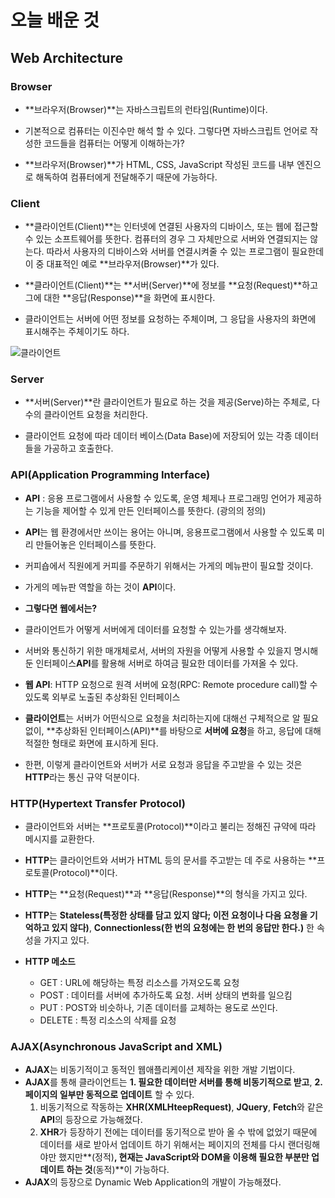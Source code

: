 # 오늘 배운 것

## Web Architecture

### Browser

+ **브라우저(Browser)**는 자바스크립트의 런타임(Runtime)이다.

+ 기본적으로 컴퓨터는 이진수만 해석 할 수 있다. 그렇다면 자바스크립트 언어로 작성한 코드들을 컴퓨터는 어떻게 이해하는가?
+ **브라우저(Browser)**가 HTML, CSS, JavaScript 작성된 코드를 내부 엔진으로 해독하여 컴퓨터에게 전달해주기 때문에 가능하다.

### Client

+ **클라이언트(Client)**는 인터넷에 연결된 사용자의 디바이스, 또는 웹에 접근할 수 있는 소프트웨어를 뜻한다. 컴퓨터의 경우 그 자체만으로 서버와 연결되지는 않는다. 따라서 사용자의 디바이스와 서버를 연결시켜줄 수 있는 프로그램이 필요한데 이 중 대표적인 예로 **브라우저(Browser)**가 있다.

+ **클라이언트(Client)**는 **서버(Server)**에 정보를 **요청(Request)**하고 그에 대한 **응답(Response)**을 화면에 표시한다.
+ 클라이언트는 서버에 어떤 정보를 요청하는 주체이며, 그 응답을 사용자의 화면에 표시해주는 주체이기도 하다. 

![클라이언트](https://media.vlpt.us/images/harrycod/post/9b1f1239-7c89-4a8d-8835-ceeb4264ca40/Client_Server.png)



### Server

+ **서버(Server)**란 클라이언트가 필요로 하는 것을 제공(Serve)하는 주체로, 다수의 클라이언트 요청을 처리한다.

+ 클라이언트 요청에 따라 데이터 베이스(Data Base)에 저장되어 있는 각종 데이터들을 가공하고 호출한다.

### API(Application Programming Interface)

+ **API** : 응용 프로그램에서 사용할 수 있도록, 운영 체제나 프로그래밍 언어가 제공하는 기능을 제어할 수 있게 만든 인터페이스를 뜻한다. (광의의 정의)

+ **API**는 웹 환경에서만 쓰이는 용어는 아니며, 응용프로그램에서 사용할 수 있도록 미리 만들어놓은 인터페이스를 뜻한다.
+ 커피숍에서 직원에게 커피를 주문하기 위해서는 가게의 메뉴판이 필요할 것이다.
+ 가게의 메뉴판 역할을 하는 것이 **API**이다.
+ **그렇다면 웹에서는?**
+ 클라이언트가 어떻게 서버에게 데이터를 요청할 수 있는가를 생각해보자.

+ 서버와 통신하기 위한 매개체로서, 서버의 자원을 어떻게 사용할 수 있을지 명시해 둔 인터페이스**API**를 활용해 서버로 하여금 필요한 데이터를 가져올 수 있다.

+ **웹 API**: HTTP 요청으로 원격 서버에 요청(RPC: Remote procedure call)할 수 있도록 외부로 노출된 추상화된 인터페이스
+ **클라이언트**는 서버가 어떤식으로 요청을 처리하는지에 대해선 구체적으로 알 필요없이, **추상화된 인터페이스(API)**를 바탕으로 **서버에 요청**을 하고, 응답에 대해 적절한 형태로 화면에 표시하게 된다.
+ 한편, 이렇게 클라이언트와 서버가 서로 요청과 응답을 주고받을 수 있는 것은 **HTTP**라는 통신 규약 덕분이다.

### HTTP(Hypertext Transfer Protocol)

+ 클라이언트와 서버는 **프로토콜(Protocol)**이라고 불리는 정해진 규약에 따라 메시지를 교환한다.

+ **HTTP**는 클라이언트와 서버가 HTML 등의 문서를 주고받는 데 주로 사용하는 **프로토콜(Protocol)**이다.

+ **HTTP**는 **요청(Request)**과 **응답(Response)**의 형식을 가지고 있다.
+ **HTTP**는 **Stateless(특정한 상태를 담고 있지 않다; 이전 요청이나 다음 요청을 기억하고 있지 않다)**, **Connectionless(한 번의 요청에는 한 번의 응답만 한다.)** 한 속성을 가지고 있다.
+ **HTTP 메소드**
  + GET : URL에 해당하는 특정 리소스를 가져오도록 요청
  + POST : 데이터를 서버에 추가하도록 요청. 서버 상태의 변화를 일으킴
  + PUT : POST와 비슷하나, 기존 데이터를 교체하는 용도로 쓰인다.
  + DELETE : 특정 리소스의 삭제를 요청

### AJAX(Asynchronous JavaScript and XML)

+ **AJAX**는 비동기적이고 동적인 웹애플리케이션 제작을 위한 개발 기법이다.
+ **AJAX**를 통해 클라이언트는 **1. 필요한 데이터만 서버를 통해 비동기적으로 받고**, **2. 페이지의 일부만 동적으로 업데이트** 할 수 있다.
  1. 비동기적으로 작동하는 **XHR(XMLHteepRequest)**, **JQuery**, **Fetch**와 같은 **API**의 등장으로 가능해졌다.
  2. **XHR**가 등장하기 전에는 데이터를 동기적으로 받아 올 수 밖에 없었기 때문에 데이터를 새로 받아서 업데이트 하기 위해서는 페이지의 전체를 다시 랜더링해야만 했지만**(정적)**, 현재는 **JavaScript**와 **DOM**을 이용해 필요한 부분만 업데이트 하는 것**(동적)**이 가능하다.
+ **AJAX**의 등장으로 Dynamic Web Application의 개발이 가능해졌다. 